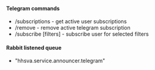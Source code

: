 #### Telegram commands
- /subscriptions - get active user subscriptions
- /remove - remove active telegram subscription
- /subscribe [filters] - subscribe user for selected filters

#### Rabbit listened queue
- "hhsva.service.announcer.telegram"
